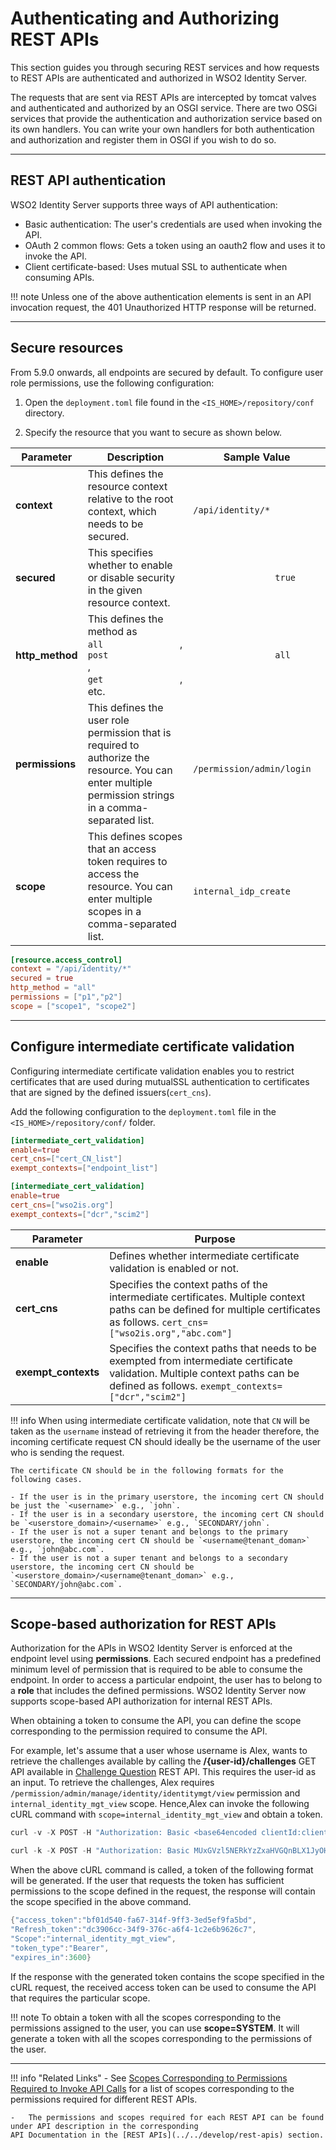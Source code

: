 # Authenticating and Authorizing REST APIs

This section guides you through securing REST services and how requests to REST APIs are authenticated and authorized in WSO2 Identity Server.

The requests that are sent via REST APIs are intercepted by tomcat valves and authenticated and authorized by an OSGI service. There are two OSGi services that provide the authentication and authorization service based on its own handlers. You can write your own handlers for both authentication and authorization and register them in OSGI if you wish to do so. 

---

## REST API authentication

WSO2 Identity Server supports three ways of API authentication:

-   Basic authentication: The user's credentials are used when invoking the API.
-   OAuth 2 common flows: Gets a token using an oauth2 flow and uses it to invoke the API.
-   Client certificate-based: Uses mutual SSL to authenticate when consuming APIs.

!!! note 
    Unless one of the above authentication elements is sent in an API invocation request, the 401 Unauthorized HTTP response will be returned.

--- 

## Secure resources

From 5.9.0 onwards, all endpoints are secured by default. To configure user role permissions, use the following configuration:

1.  Open the `deployment.toml` file found in the `<IS_HOME>/repository/conf` directory.

2.  Specify the resource that you want to secure as shown below.

| Parameter            | Description                                                                                                                                                 | Sample Value                                               |
|----------------------|-------------------------------------------------------------------------------------------------------------------------------------------------------------|------------------------------------------------------------|
| **context** | This defines the resource context relative to the root context, which needs to be secured.                                                                  | `                 /api/identity/*                `         |
| **secured**          | This specifies whether to enable or disable security in the given resource context.                                                                         | `                 true                `                    |
| **http_method**      | This defines the method as `                 all                `, `                 post                `, `                 get                `, etc. | `                 all                `                     |
| **permissions**      | This defines the user role permission that is required to authorize the resource. You can enter multiple permission strings in a comma-separated list.      | `                 /permission/admin/login                ` |
| **scope**      | This defines scopes that an access token requires to access the resource. You can enter multiple scopes in a comma-separated list.     | `                 internal_idp_create                ` |


```toml tab="Example"
[resource.access_control]
context = "/api/identity/*"
secured = true
http_method = "all"
permissions = ["p1","p2"]
scope = ["scope1", "scope2"]
```

---

## Configure intermediate certificate validation

Configuring intermediate certificate validation enables you to restrict certificates that are used during mutualSSL authentication to certificates that are signed by the defined issuers(`cert_cns`). 

Add the following configuration to the `deployment.toml` file in the `<IS_HOME>/repository/conf/` folder. 

```toml tab="Config"
[intermediate_cert_validation]
enable=true
cert_cns=["cert_CN_list"]
exempt_contexts=["endpoint_list"]
```

```toml tab="Sample"
[intermediate_cert_validation]
enable=true
cert_cns=["wso2is.org"]
exempt_contexts=["dcr","scim2"]
```

| Parameter           | Purpose                                                                                                                                                                                     |
|---------------------|---------------------------------------------------------------------------------------------------------------------------------------------------------------------------------------------|
| **enable**          | Defines whether intermediate certificate validation is enabled or not.                                                                                                                      |
| **cert_cns**        | Specifies the context paths of the intermediate certificates. Multiple context paths can be defined for multiple certificates as follows.  ``` cert_cns=["wso2is.org","abc.com"] ```        |
| **exempt_contexts** | Specifies the context paths that needs to be exempted from intermediate certificate validation.  Multiple context paths can be defined as follows.  ``` exempt_contexts=["dcr","scim2"] ``` |


!!! info
    When using intermediate certificate validation, note that `CN` will be taken as the `username` instead of retrieving it from the header therefore, the incoming certificate request CN should ideally be the username of the user who is sending the request. 

    The certificate CN should be in the following formats for the following cases.
    
    - If the user is in the primary userstore, the incoming cert CN should be just the `<username>` e.g., `john`.
    - If the user is in a secondary userstore, the incoming cert CN should be `<userstore_domain>/<username>` e.g., `SECONDARY/john`.
    - If the user is not a super tenant and belongs to the primary userstore, the incoming cert CN should be `<username@tenant_doman>` e.g., `john@abc.com`.
    - If the user is not a super tenant and belongs to a secondary userstore, the incoming cert CN should be `<userstore_domain>/<username@tenant_doman>` e.g.,             `SECONDARY/john@abc.com`.


----

## Scope-based authorization for REST APIs

Authorization for the APIs in WSO2 Identity Server is enforced at the endpoint level using **permissions**. Each secured endpoint has a predefined minimum level of permission that is required to be able to consume the endpoint. In order to access a particular endpoint, the user has to belong to a **role** that includes the defined permissions. WSO2 Identity Server now supports scope-based API authorization for internal REST APIs.

When obtaining a token to consume the API, you can define the scope corresponding to the permission required to consume the API.

For example, let's assume that a user whose username is Alex, wants to retrieve the challenges available by calling the **/{user-id}/challenges** GET API available in [Challenge Question](../../develop/challenge-rest-api) REST API. This requires the user-id as an input. 
To retrieve the challenges, Alex requires `/permission/admin/manage/identity/identitymgt/view` permission and `internal_identity_mgt_view` scope. Hence,Alex can invoke the following cURL command with `scope=internal_identity_mgt_view` and obtain a token.

``` java tab="Request"
curl -v -X POST -H "Authorization: Basic <base64encoded clientId:clientSecrect>" -k -d "grant_type=password&username=alex&password=alex123&scope=somescope" -H "Content-Type:application/x-www-form-urlencoded" https://localhost:9443/oauth2/token
```

``` java tab="Sample Request"
curl -k -X POST -H "Authorization: Basic MUxGVzl5NERkYzZxaHVGQnBLX1JyOHA0WU1FYTpDUGl5V0hTeVp6VmJmRTFzanFNc2Vrc053Szhh" -k -d "grant_type=password&username=alex&password=alex123&scope=internal_identity_mgt_view" -H "Content-Type: application/x-www-form-urlencoded" 'https://localhost:9443/oauth2/token'
```

When the above cURL command is called, a token of the following format will be generated. If the user that requests the token has sufficient permissions to the scope defined in the request, the response will contain the scope specified in the above command. 


``` java tab="Sample Response"
{"access_token":"bf01d540-fa67-314f-9ff3-3ed5ef9fa5bd",
"Refresh_token":"dc3906cc-34f9-376c-a6f4-1c2e6b9626c7",
"Scope":"internal_identity_mgt_view",
"token_type":"Bearer",
"expires_in":3600}
```

If the response with the generated token contains the scope specified in the cURL request, the received access token can be used to consume the API that requires the particular scope.

!!! note
     To obtain a token with all the scopes corresponding to the permissions assigned to the user, you can use **scope=SYSTEM**. It will generate a token with all the scopes corresponding to the permissions of the user.   
   
--- 

!!! info "Related Links"
    -   See [Scopes Corresponding to Permissions Required to Invoke API Calls](../../references/scopes-corresponding-to-api-permissions) 
    for a list of scopes corresponding to the permissions required for different REST APIs.

    -   The permissions and scopes required for each REST API can be found under API description in the corresponding
    API Documentation in the [REST APIs](../../develop/rest-apis) section.
